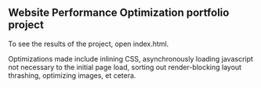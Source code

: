 ## Website Performance Optimization portfolio project

To see the results of the project, open index.html.

Optimizations made include inlining CSS, asynchronously loading javascript not necessary to the initial page load, sorting out render-blocking layout thrashing, optimizing images, et cetera.